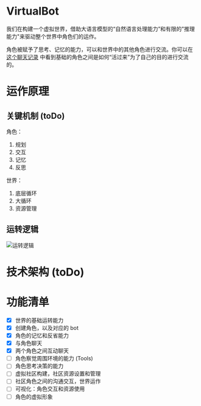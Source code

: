 # VirtualBot

我们在构建一个虚拟世界，借助大语言模型的“自然语言处理能力”和有限的"推理能力"来驱动整个世界中角色们的运作。

角色被赋予了思考、记忆的能力，可以和世界中的其他角色进行交流。你可以在 [这个聊天记录](./showcase/sample_conversation.md)
中看到基础的角色之间是如何“活过来”为了自己的目的进行交流的。

# 运作原理

## 关键机制 (toDo)

角色：

1. 规划
2. 交互
2. 记忆
2. 反思

世界：

1. 底层循环
2. 大循环
3. 资源管理

## 运转逻辑

![运转逻辑](./showcase/howitworks.png)

# 技术架构 (toDo)

# 功能清单

- [x] 世界的基础运转能力
- [x] 创建角色，以及对应的 bot
- [x] 角色的记忆和反省能力
- [x] 与角色聊天
- [x] 两个角色之间互动聊天
- [ ] 角色察觉周围环境的能力 (Tools)
- [ ] 角色思考决策的能力
- [ ] 虚拟社区构建，社区资源设置和管理
- [ ] 社区角色之间的沟通交互，世界运作
- [ ] 可视化：角色交互和资源使用
- [ ] 角色的虚拟形象
